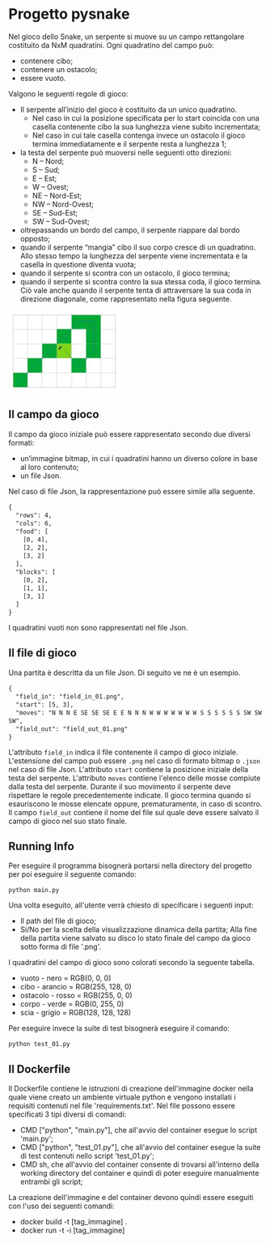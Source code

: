 # Progetto pysnake

Nel gioco dello Snake, un serpente si muove su un campo rettangolare costituito da NxM quadratini. Ogni quadratino del campo può:
* contenere cibo;
* contenere un ostacolo;
* essere vuoto.

Valgono le seguenti regole di gioco:
* Il serpente all’inizio del gioco è costituito da un unico quadratino. 
  * Nel caso in cui la posizione specificata per lo start coincida con una casella contenente cibo la sua lunghezza viene subito incrementata;
  * Nel caso in cui tale casella contenga invece un ostacolo il gioco termina immediatamente e il serpente resta a lunghezza 1;
* la testa del serpente può muoversi nelle seguenti otto direzioni:
    * N – Nord;
    * S – Sud;
    * E – Est;
    * W – Ovest;
    * NE – Nord-Est;
    * NW – Nord-Ovest;
    * SE – Sud-Est;
    * SW – Sud-Ovest;
* oltrepassando un bordo del campo, il serpente riappare dal bordo opposto;
* quando il serpente “mangia” cibo il suo corpo cresce di un quadratino. Allo stesso tempo la lunghezza del serpente viene incrementata e la casella in questione diventa vuota;
* quando il serpente si scontra con un ostacolo, il gioco termina;
* quando il serpente si scontra contro la sua stessa coda, il gioco termina. Ciò vale anche quando il serpente tenta di attraversare la sua coda in direzione diagonale, come rappresentato nella figura seguente.


![Crossing attempt](cross.jpg "Crossing attempt")

## Il campo da gioco

Il campo da gioco iniziale può essere rappresentato secondo due diversi formati:
* un’immagine bitmap, in cui i quadratini hanno un diverso colore in base al loro contenuto;
* un file Json.

Nel caso di file Json, la rappresentazione può essere simile alla seguente.

```
{
  "rows": 4,
  "cols": 6,
  "food": [
    [0, 4],
    [2, 2],
    [3, 2]
  ],
  "blocks": [
    [0, 2],
    [1, 1],
    [3, 1]
  ]
}
```


I quadratini vuoti non sono rappresentati nel file Json.

## Il file di gioco

Una partita è descritta da un file Json. Di seguito ve ne è un esempio.

```
{
  "field_in": "field_in_01.png",
  "start": [5, 3],
  "moves": "N N N E SE SE SE E E N N N W W W W W W W S S S S S S SW SW SW",
  "field_out": "field_out_01.png"
}
```

L'attributo `field_in` indica il file contenente il campo di gioco iniziale. L'estensione del campo può essere `.png` nel caso di formato bitmap o `.json` nel caso di file Json. L'attributo `start` contiene la posizione iniziale della testa del serpente. L'attributo `moves` contiene l'elenco delle mosse compiute dalla testa del serpente. Durante il suo movimento il serpente deve rispettare le regole precedentemente indicate. Il gioco termina quando si esauriscono le mosse elencate oppure, prematuramente, in caso di scontro. Il campo `field_out` contiene il nome del file sul quale deve essere salvato il campo di gioco nel suo stato finale.



## Running Info
Per eseguire il programma bisognerà portarsi nella directory del progetto per poi eseguire il seguente comando:
```
python main.py
```
Una volta eseguito, all'utente verrà chiesto di specificare i seguenti input:
  * Il path del file di gioco;
  * Si/No per la scelta della visualizzazione dinamica della partita;
Alla fine della partita viene salvato su disco lo stato finale del campo da gioco sotto forma di file '.png'.

I quadratini del campo di gioco sono colorati secondo la seguente tabella.
* vuoto - nero = RGB(0, 0, 0)
* cibo - arancio = RGB(255, 128, 0)
* ostacolo - rosso = RGB(255, 0, 0)
* corpo - verde = RGB(0, 255, 0)
* scia - grigio = RGB(128, 128, 128)

Per eseguire invece la suite di test bisognerà eseguire il comando:
```
python test_01.py
```

## Il Dockerfile
Il Dockerfile contiene le istruzioni di creazione dell'immagine docker nella quale viene creato un ambiente virtuale python 
e vengono installati i requisiti contenuti nel file 'requirements.txt'. Nel file possono essere specificati 3 tipi diversi di comandi:
* CMD ["python", "main.py"], che all'avvio del container esegue lo script 'main.py';
* CMD ["python", "test_01.py"], che all'avvio del container esegue la suite di test contenuti nello script 'test_01.py';
* CMD sh, che all'avvio del container consente di trovarsi all'interno della working directory del container e quindi di poter eseguire manualmente entrambi gli script;

La creazione dell'immagine e del container devono quindi essere eseguiti con l'uso dei seguenti comandi:
* docker build -t [tag_immagine] .
* docker run -t -i [tag_immagine]